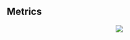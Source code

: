 ## Metrics

<div align="center"> <img src="https://metrics.lecoq.io/ZeroHzzzz?template=classic&config.timezone=Asia%2FShanghai"> </div>

<!--
**ZeroHzzzz/ZeroHzzzz** is a ✨ _special_ ✨ repository because its `README.md` (this file) appears on your GitHub profile.

Here are some ideas to get you started:

- 🔭 I’m currently working on ...
- 🌱 I’m currently learning ...
- 👯 I’m looking to collaborate on ...
- 🤔 I’m looking for help with ...
- 💬 Ask me about ...
- 📫 How to reach me: ...
- 😄 Pronouns: ...
- ⚡ Fun fact: ...
-->
